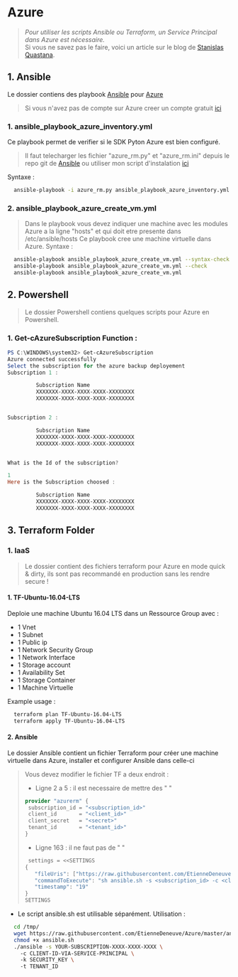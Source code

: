 # Azure 

>_Pour utiliser les scripts Ansible ou Terraform, un Service Principal dans Azure est nécessaire._  <br />
>Si vous ne savez pas le faire, voici un article sur le blog de [Stanislas Quastana](https://stanislas.io/2017/01/02/modeliser-deployer-et-gerer-des-ressources-azure-avec-terraform-de-hashicorp/).


## 1. Ansible
Le dossier contiens des playbook [Ansible](https://www.ansible.com/) pour [Azure](https://azure.microsoft.com/fr-fr/) <br/>
  > Si vous n'avez pas de compte sur Azure creer un compte gratuit [ici](https://azure.microsoft.com/fr-fr/free/)
### 1. ansible_playbook_azure_inventory.yml <br/>
  Ce playbook permet de verifier si le SDK Pyton Azure est bien configuré.
  >Il faut telecharger les fichier "azure_rm.py" et "azure_rm.ini" depuis le repo git de [Ansible](https://raw.githubusercontent.com/ansible/ansible/devel/contrib/inventory/) ou utiliser mon script d'instalation [ici](https://github.com/EtienneDeneuve/Azure/blob/master/Terraform/Ansible/ansible.sh)
  
Syntaxe :
```bash  
  ansible-playbook -i azure_rm.py ansible_playbook_azure_inventory.yml 
```
###  2. ansible_playbook_azure_create_vm.yml <br/>
  > Dans le playbook vous devez indiquer une machine avec les modules Azure a la ligne "hosts" et qui doit etre presente dans /etc/ansible/hosts
  Ce playbook cree une machine virtuelle dans Azure.
Syntaxe :
```bash  
  ansible-playbook ansible_playbook_azure_create_vm.yml --syntax-check
  ansible-playbook ansible_playbook_azure_create_vm.yml --check
  ansible-playbook ansible_playbook_azure_create_vm.yml
```

## 2. Powershell 
>Le dossier Powershell contiens quelques scripts pour Azure en Powershell.

### 1. Get-cAzureSubscription Function :
```Powershell
PS C:\WINDOWS\system32> Get-cAzureSubscription
Azure connected successfully
Select the subscription for the azure backup deployement
Subscription 1 :

         Subscription Name
         XXXXXXX-XXXX-XXXX-XXXX-XXXXXXXX
         XXXXXXX-XXXX-XXXX-XXXX-XXXXXXXX


Subscription 2 :

         Subscription Name
         XXXXXXX-XXXX-XXXX-XXXX-XXXXXXXX
         XXXXXXX-XXXX-XXXX-XXXX-XXXXXXXX


What is the Id of the subscription?

1
Here is the Subscription choosed :

         Subscription Name
         XXXXXXX-XXXX-XXXX-XXXX-XXXXXXXX
         XXXXXXX-XXXX-XXXX-XXXX-XXXXXXXX
```

## 3. Terraform Folder

### 1. IaaS 
> Le dossier contient des fichiers terraform pour Azure en mode quick & dirty, ils sont pas recommandé en production sans les rendre secure ! <br/>

#### 1. TF-Ubuntu-16.04-LTS
Deploie une machine Ubuntu 16.04 LTS dans un Ressource Group avec :
- 1 Vnet  
- 1 Subnet
- 1 Public ip
- 1 Network Security Group
- 1 Network Interface
- 1 Storage account
- 1 Availability Set
- 1 Storage Container
- 1 Machine Virtuelle 

Example usage : 
```bash
  terraform plan TF-Ubuntu-16.04-LTS
  terraform apply TF-Ubuntu-16.04-LTS
```

#### 2. Ansible
Le dossier Ansible contient un fichier Terraform pour créer une machine virtuelle dans Azure, installer et configurer Ansible dans celle-ci 
  > Vous devez modifier le fichier TF a deux endroit :
  > - Ligne 2 a 5 : il est necessaire de mettre des " " 
>```terraform
>provider "azurerm" {
>  subscription_id = "<subscription_id>"
>  client_id       = "<client_id>"
>  client_secret   = "<secret>"
>  tenant_id       = "<tenant_id>"
>}
>```
  > - Ligne 163 : il ne faut pas de " " 
>```terraform
>  settings = <<SETTINGS
>{
>    "fileUris": ["https://raw.githubusercontent.com/EtienneDeneuve/Azure/master/Terraform/Ansible/ansible.sh"],
>    "commandToExecute": "sh ansible.sh -s <subscription_id> -c <client_id> -k <secret> -t <tenant_id>",
>    "timestamp": "19"
>}
>SETTINGS
>```

+ Le script ansible.sh est utilisable séparément.
Utilisation : 
```bash
  cd /tmp/ 
  wget https://raw.githubusercontent.com/EtienneDeneuve/Azure/master/ansible.sh
  chmod +x ansible.sh
  ./ansible -s YOUR-SUBSCRIPTION-XXXX-XXXX-XXXX \ 
    -c CLIENT-ID-VIA-SERVICE-PRINCIPAL \ 
    -k SECURITY_KEY \ 
    -t TENANT_ID
```